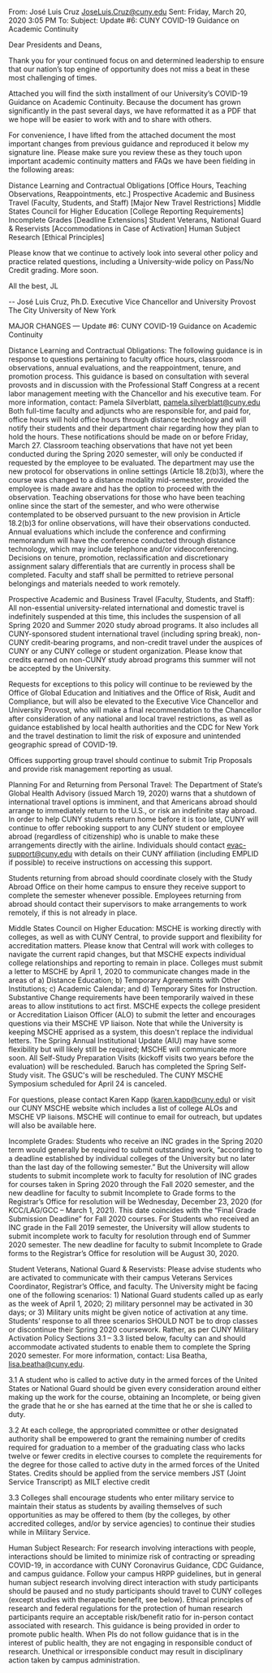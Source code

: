 From: José Luis Cruz <JoseLuis.Cruz@cuny.edu>
Sent: Friday, March 20, 2020 3:05 PM
To: Subject: Update #6: CUNY COVID-19 Guidance on Academic Continuity

Dear Presidents and Deans,

Thank you for your continued focus on and determined leadership to ensure that our nation’s top engine of opportunity does not miss a beat in these most challenging of times.

Attached you will find the sixth installment of our University’s COVID-19 Guidance on Academic Continuity.  Because the document has grown significantly in the past several days, we have reformatted it as a PDF that we hope will be easier to work with and to share with others.

For convenience, I have lifted from the attached document the most important changes from previous guidance and reproduced it below my signature line.  Please make sure you review these as they touch upon important academic continuity matters and FAQs we have been fielding in the following areas:

Distance Learning and Contractual Obligations [Office Hours, Teaching Observations, Reappointments, etc.]
Prospective Academic and Business Travel (Faculty, Students, and Staff) [Major New Travel Restrictions]
Middle States Council for Higher Education [College Reporting Requirements]
Incomplete Grades [Deadline Extensions]
Student Veterans, National Guard & Reservists [Accommodations in Case of Activation]
Human Subject Research [Ethical Principles]

Please know that we continue to actively look into several other policy and practice related questions, including a University-wide policy on Pass/No Credit grading. More soon.

All the best,
JL

--
José Luis Cruz, Ph.D.
Executive Vice Chancellor and University Provost
The City University of New York

MAJOR CHANGES  — Update #6: CUNY COVID-19 Guidance on Academic Continuity

Distance Learning and Contractual Obligations:  The following guidance is in response to questions pertaining to faculty office hours, classroom observations, annual evaluations, and the reappointment, tenure, and promotion process.  This guidance is based on consultation with several provosts and in discussion with the Professional Staff Congress at a recent labor management meeting with the Chancellor and his executive team. For more information, contact: Pamela Silverblatt, pamela.silverblatt@cuny.edu
Both full-time faculty and adjuncts who are responsible for, and paid for, office hours will hold office hours through distance technology and will notify their students and their department chair regarding how they plan to hold the hours.  These notifications should be made on or before Friday, March 27.
Classroom teaching observations that have not yet been conducted during the Spring 2020 semester, will only be conducted if requested by the employee to be evaluated.  The department may use the new protocol for observations in online settings (Article 18.2(b)3), where the course was changed to a distance modality mid-semester, provided the employee is made aware and has the option to proceed with the observation.  Teaching observations for those who have been teaching online since the start of the semester, and who were otherwise contemplated to be observed pursuant to the new provision in Article 18.2(b)3 for online observations, will have their observations conducted.
Annual evaluations which include the conference and confirming memorandum will have the conference conducted through distance technology, which may include telephone and/or videoconferencing.
Decisions on tenure, promotion, reclassification and discretionary assignment salary differentials that are currently in process shall be completed.
Faculty and staff shall be permitted to retrieve personal belongings and materials needed to work remotely.

Prospective Academic and Business Travel (Faculty, Students, and Staff): All non-essential university-related international and domestic travel is indefinitely suspended at this time, this includes the suspension of all Spring 2020 and Summer 2020 study abroad programs. It also includes all CUNY-sponsored student international travel (including spring break), non-CUNY credit-bearing programs, and non-credit travel under the auspices of CUNY or any CUNY college or student organization.  Please know that credits earned on non-CUNY study abroad programs this summer will not be accepted by the University.

Requests for exceptions to this policy will continue to be reviewed by the Office of Global Education and Initiatives and the Office of Risk, Audit and Compliance, but will also be elevated to the Executive Vice Chancellor and University Provost, who will make a final recommendation to the Chancellor after consideration of any national and local travel restrictions, as well as guidance established by local health authorities and the CDC for New York and the travel destination to limit the risk of exposure and unintended geographic spread of COVID-19.

Offices supporting group travel should continue to submit Trip Proposals and provide risk management reporting as usual.

Planning For and Returning from Personal Travel: The Department of State’s Global Health Advisory (issued March 19, 2020) warns that a shutdown of international travel options is imminent, and that Americans abroad should arrange to immediately return to the U.S., or risk an indefinite stay abroad.  In order to help CUNY students return home before it is too late, CUNY will continue to offer rebooking support to any CUNY student or employee abroad (regardless of citizenship) who is unable to make these arrangements directly with the airline.  Individuals should contact evac-support@cuny.edu with details on their CUNY affiliation (including EMPLID if possible) to receive instructions on accessing this support.

Students returning from abroad should coordinate closely with the Study Abroad Office on their home campus to ensure they receive support to complete the semester whenever possible.  Employees returning from abroad should contact their supervisors to make arrangements to work remotely, if this is not already in place.

Middle States Council on Higher Education: MSCHE is working directly with colleges, as well as with CUNY Central, to provide support and flexibility for accreditation matters. Please know that Central will work with colleges to navigate the current rapid changes, but that MSCHE expects individual college relationships and reporting to remain in place.
Colleges must submit a letter to MSCHE by April 1, 2020 to communicate changes made in the areas of a) Distance Education; b) Temporary Agreements with Other Institutions; c) Academic Calendar; and d) Temporary Sites for Instruction. Substantive Change requirements have been temporarily waived in these areas to allow institutions to act first. MSCHE expects the college president or Accreditation Liaison Officer (ALO) to submit the letter and encourages questions via their MSCHE VP liaison.
Note that while the University is keeping MSCHE apprised as a system, this doesn't replace the individual letters.
The Spring Annual Institutional Update (AIU) may have some flexibility but will likely still be required; MSCHE will communicate more soon.
All Self-Study Preparation Visits (kickoff visits two years before the evaluation) will be rescheduled.
Baruch has completed the Spring Self-Study visit. The GSUC's will be rescheduled.
The CUNY MSCHE Symposium scheduled for April 24 is canceled.

For questions, please contact Karen Kapp (karen.kapp@cuny.edu) or visit our CUNY MSCHE website which includes a list of college ALOs and MSCHE VP liaisons. MSCHE will continue to email for outreach, but updates will also be available here.

Incomplete Grades:  Students who receive an INC grades in the Spring 2020 term would generally be required to submit outstanding work, “according to a deadline established by individual colleges of the University but no later than the last day of the following semester.” But the University will allow students to submit incomplete work to faculty for resolution of INC grades for courses taken in Spring 2020 through the Fall 2020 semester, and the new deadline for faculty to submit Incomplete to Grade forms to the Registrar’s Office for resolution will be Wednesday, December 23, 2020 (for KCC/LAG/GCC – March 1, 2021). This date coincides with the “Final Grade Submission Deadline” for Fall 2020 courses. For Students who received an INC grade in the Fall 2019 semester, the University will allow students to submit incomplete work to faculty for resolution through end of Summer 2020 semester.  The new deadline for faculty to submit Incomplete to Grade forms to the Registrar’s Office for resolution will be August 30, 2020.

Student Veterans, National Guard & Reservists:  Please advise students who are activated to communicate with their campus Veterans Services Coordinator, Registrar’s Office, and faculty.  The University might be facing one of the following scenarios: 1) National Guard students called up as early as the week of April 1, 2020; 2) military personnel may be activated in 30 days; or 3) Military units might be given notice of activation at any time.  Students’ response to all three scenarios SHOULD NOT be to drop classes or discontinue their Spring 2020 coursework. Rather, as per CUNY Military Activation Policy Sections 3.1 – 3.3 listed below, faculty can and should accommodate activated students to enable them to complete the Spring 2020 semester. For more information, contact: Lisa Beatha, lisa.beatha@cuny.edu.

3.1 A student who is called to active duty in the armed forces of the United States or National Guard should be given every consideration around either making up the work for the course, obtaining an Incomplete, or being given the grade that he or she has earned at the time that he or she is called to duty.

3.2 At each college, the appropriated committee or other designated authority shall be empowered to grant the remaining number of credits required for graduation to a member of the graduating class who lacks twelve or fewer credits in elective courses to complete the requirements for the degree for those called to active duty in the armed forces of the United States. Credits should be applied from the service members JST (Joint Service Transcript) as MILT elective credit

3.3 Colleges shall encourage students who enter military service to maintain their status as students by availing themselves of such opportunities as may be offered to them (by the colleges, by other accredited colleges, and/or by service agencies) to continue their studies while in Military Service.


Human Subject Research: For research involving interactions with people, interactions should be limited to minimize risk of contracting or spreading COVID-19, in accordance with CUNY Coronavirus Guidance, CDC Guidance, and campus guidance. Follow your campus HRPP guidelines, but in general human subject research involving direct interaction with study participants should be paused and no study participants should travel to CUNY colleges (except studies with therapeutic benefit, see below). Ethical principles of research and federal regulations for the protection of human research participants require an acceptable risk/benefit ratio for in-person contact associated with research. This guidance is being provided in order to promote public health. When PIs do not follow guidance that is in the interest of public health, they are not engaging in responsible conduct of research. Unethical or irresponsible conduct may result in disciplinary action taken by campus administration.
